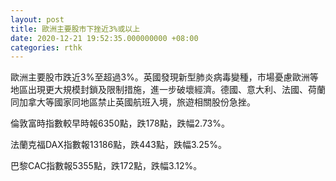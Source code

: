 ```yaml
---
layout: post
title: 歐洲主要股市下挫近3%或以上
date: 2020-12-21 19:52:35.000000000 +08:00
categories: rthk
---
```


歐洲主要股市跌近3%至超過3%。英國發現新型肺炎病毒變種，市場憂慮歐洲等地區出現更大規模封鎖及限制措施，進一步破壞經濟。德國、意大利、法國、荷蘭同加拿大等國家同地區禁止英國航班入境，旅遊相關股份急挫。

倫敦富時指數較早時報6350點，跌178點，跌幅2.73%。

法蘭克福DAX指數報13186點，跌443點，跌幅3.25%。

巴黎CAC指數報5355點，跌172點，跌幅3.12%。
